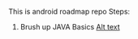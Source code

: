 This is android roadmap repo
Steps:
1. Brush up JAVA Basics
[Alt text](ThreeActivityNavigationAppDemo.gif)
